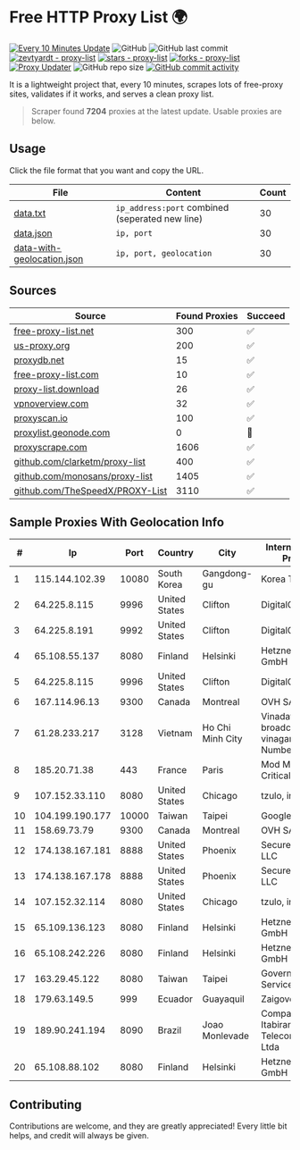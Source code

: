 
# Free HTTP Proxy List 🌍

[![Every 10 Minutes Update](https://github.com/mertguvencli/http-proxy-list/actions/workflows/main.yml/badge.svg?branch=main)](https://github.com/mertguvencli/http-proxy-list/actions/workflows/main.yml)
![GitHub](https://img.shields.io/github/license/mertguvencli/http-proxy-list)
![GitHub last commit](https://img.shields.io/github/last-commit/mertguvencli/http-proxy-list)
[![zevtyardt - proxy-list](https://img.shields.io/static/v1?label=zevtyardt&message=proxy-list&color=blue&logo=github)](https://github.com/zevtyardt/proxy-list "Go to GitHub repo")
[![stars - proxy-list](https://img.shields.io/github/stars/zevtyardt/proxy-list?style=social)](https://github.com/zevtyardt/proxy-list)
[![forks - proxy-list](https://img.shields.io/github/forks/zevtyardt/proxy-list?style=social)](https://github.com/zevtyardt/proxy-list)
[![Proxy Updater](https://github.com/zevtyardt/proxy-list/workflows/Proxy%20Updater/badge.svg)](https://github.com/zevtyardt/proxy-list/actions?query=workflow:"Proxy+Updater")
![GitHub repo size](https://img.shields.io/github/repo-size/zevtyardt/proxy-list)
[![GitHub commit activity](https://img.shields.io/github/commit-activity/m/zevtyardt/proxy-list?logo=commits)](https://github.com/zevtyardt/proxy-list/commits/main)

It is a lightweight project that, every 10 minutes, scrapes lots of free-proxy sites, validates if it works, and serves a clean proxy list.

> Scraper found **7204** proxies at the latest update. Usable proxies are below.

## Usage

Click the file format that you want and copy the URL.

|File|Content|Count|
|----|-------|-----|
|[data.txt](https://raw.githubusercontent.com/mertguvencli/http-proxy-list/main/proxy-list/data.txt)|`ip_address:port` combined (seperated new line)|30|
|[data.json](https://raw.githubusercontent.com/mertguvencli/http-proxy-list/main/proxy-list/data.json)|`ip, port`|30|
|[data-with-geolocation.json](https://raw.githubusercontent.com/mertguvencli/http-proxy-list/main/proxy-list/data-with-geolocation.json)|`ip, port, geolocation`|30|

## Sources

|Source|Found Proxies|Succeed|
|------|-------------|-------|
|[free-proxy-list.net](https://free-proxy-list.net)|300|✅|
|[us-proxy.org](https://www.us-proxy.org)|200|✅|
|[proxydb.net](http://proxydb.net)|15|✅|
|[free-proxy-list.com](https://free-proxy-list.com/?page=&port=&type%5B%5D=http&type%5B%5D=https&up_time=0&search=Search)|10|✅|
|[proxy-list.download](https://www.proxy-list.download/HTTP)|26|✅|
|[vpnoverview.com](https://vpnoverview.com/privacy/anonymous-browsing/free-proxy-servers)|32|✅|
|[proxyscan.io](https://www.proxyscan.io)|100|✅|
|[proxylist.geonode.com](https://proxylist.geonode.com/api/proxy-list?limit=300&page=1&sort_by=lastChecked&sort_type=desc&protocols=http,https)|0|🚫|
|[proxyscrape.com](https://api.proxyscrape.com/v2/?request=displayproxies&protocol=http&timeout=10000&country=all&ssl=all&anonymity=all)|1606|✅|
|[github.com/clarketm/proxy-list](https://raw.githubusercontent.com/clarketm/proxy-list/master/proxy-list-raw.txt)|400|✅|
|[github.com/monosans/proxy-list](https://raw.githubusercontent.com/monosans/proxy-list/main/proxies/http.txt)|1405|✅|
|[github.com/TheSpeedX/PROXY-List](https://raw.githubusercontent.com/TheSpeedX/PROXY-List/master/http.txt)|3110|✅|


## Sample Proxies With Geolocation Info

|#|Ip|Port|Country|City|Internet Service Provider|
|-|--|----|-------|----|-------------------------|
|1|115.144.102.39|10080|South Korea|Gangdong-gu|Korea Telecom|
|2|64.225.8.115|9996|United States|Clifton|DigitalOcean, LLC|
|3|64.225.8.191|9992|United States|Clifton|DigitalOcean, LLC|
|4|65.108.55.137|8080|Finland|Helsinki|Hetzner Online GmbH|
|5|64.225.8.115|9996|United States|Clifton|DigitalOcean, LLC|
|6|167.114.96.13|9300|Canada|Montreal|OVH SAS|
|7|61.28.233.217|3128|Vietnam|Ho Chi Minh City|Vinadata broadcast via vinagame AS Number|
|8|185.20.71.38|443|France|Paris|Mod Mission Critical LLC|
|9|107.152.33.110|8080|United States|Chicago|tzulo, inc.|
|10|104.199.190.177|10000|Taiwan|Taipei|Google LLC|
|11|158.69.73.79|9300|Canada|Montreal|OVH SAS|
|12|174.138.167.181|8888|United States|Phoenix|Secured Servers LLC|
|13|174.138.167.178|8888|United States|Phoenix|Secured Servers LLC|
|14|107.152.32.114|8080|United States|Chicago|tzulo, inc.|
|15|65.109.136.123|8080|Finland|Helsinki|Hetzner Online GmbH|
|16|65.108.242.226|8080|Finland|Helsinki|Hetzner Online GmbH|
|17|163.29.45.122|8080|Taiwan|Taipei|Government Service Network|
|18|179.63.149.5|999|Ecuador|Guayaquil|Zaigover S.A|
|19|189.90.241.194|8090|Brazil|Joao Monlevade|Companhia Itabirana Telecomunicações Ltda|
|20|65.108.88.102|8080|Finland|Helsinki|Hetzner Online GmbH|



## Contributing

Contributions are welcome, and they are greatly appreciated! Every
little bit helps, and credit will always be given.

